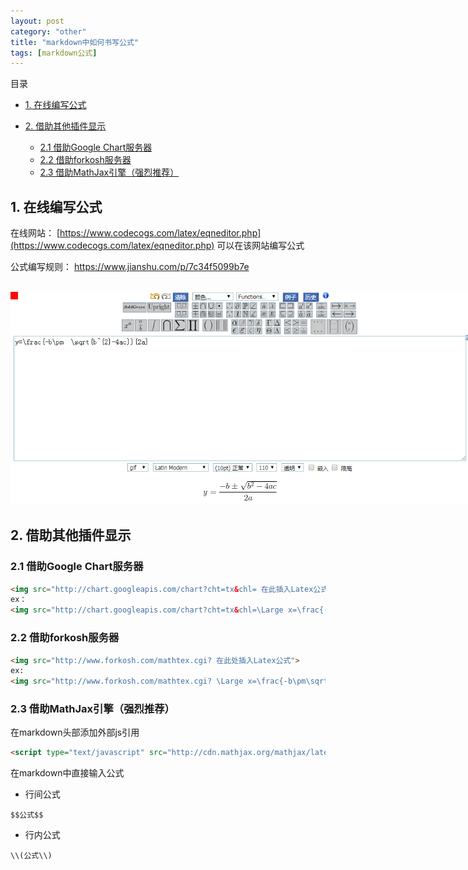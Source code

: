 ```yaml
---
layout: post
category: "other"
title: "markdown中如何书写公式"
tags: [markdown公式]
---
```


目录

<!-- TOC -->

- [1. 在线编写公式](#在线编写公式)
	
- [2. 借助其他插件显示](#借助其他插件显示)
	- [2.1 借助Google Chart服务器](#2.1)
	- [2.2 借助forkosh服务器](#2.2)
	- [2.3 借助MathJax引擎（强烈推荐）](#2.3)

<!-- /TOC -->

## 1. 在线编写公式

在线网站： [https://www.codecogs.com/latex/eqneditor.php](https://www.codecogs.com/latex/eqneditor.php) 可以在该网站编写公式

公式编写规则： https://www.jianshu.com/p/7c34f5099b7e

<html>
<br/>

<img src='../assets/在线编写md数学公式.png' style='max-height: 450px;max-width:750px'/>
<br/>

</html>

## 2. 借助其他插件显示

### 2.1 借助Google Chart服务器

```html
<img src="http://chart.googleapis.com/chart?cht=tx&chl= 在此插入Latex公式" style="border:none;">
ex：
<img src="http://chart.googleapis.com/chart?cht=tx&chl=\Large x=\frac{-b\pm\sqrt{b^2-4ac}}{2a}" style="border:none;">
```

### 2.2 借助forkosh服务器

```html
<img src="http://www.forkosh.com/mathtex.cgi? 在此处插入Latex公式">
ex:
<img src="http://www.forkosh.com/mathtex.cgi? \Large x=\frac{-b\pm\sqrt{b^2-4ac}}{2a}">
```

### 2.3 借助MathJax引擎（强烈推荐）

在markdown头部添加外部js引用
```html
<script type="text/javascript" src="http://cdn.mathjax.org/mathjax/latest/MathJax.js?config=default"></script>
```

在markdown中直接输入公式
- 行间公式 

```
$$公式$$
```

- 行内公式 

```
\\(公式\\)
```
